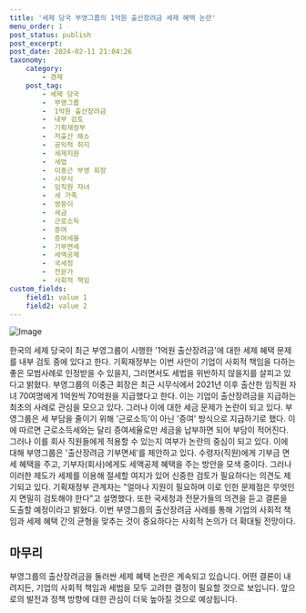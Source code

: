 ```yaml
---
title: '세제 당국 부영그룹의 1억원 출산장려금 세제 혜택 논란'
menu_order: 1
post_status: publish
post_excerpt: 
post_date: 2024-02-11 21:04:26
taxonomy:
    category:
        - 경제
    post_tag:
        - 세제 당국
        -  부영그룹
        -  1억원 출산장려금
        -  내부 검토
        -  기획재정부
        -  저출산 해소
        -  공익적 취지
        -  세제지원
        -  세법
        -  이중근 부영 회장
        -  시무식
        -  임직원 자녀
        -  세 가족
        -  쌍둥이
        -  세금
        -  근로소득
        -  증여
        -  증여세율
        -  기부면세
        -  세액공제
        -  국세청
        -  전문가
        -  사회적 책임
custom_fields:
    field1: value 1
    field2: value 2
---
```


![Image](https://imgnews.pstatic.net/image/215/2024/02/11/A202402110027_1_20240211092001383.jpg?type=w647)

한국의 세제 당국이 최근 부영그룹이 시행한 '1억원 출산장려금'에 대한 세제 혜택 문제를 내부 검토 중에 있다고 한다. 기획재정부는 이번 사안이 기업이 사회적 책임을 다하는 좋은 모범사례로 인정받을 수 있을지, 그러면서도 세법을 위반하지 않을지를 살피고 있다고 밝혔다. 
부영그룹의 이중근 회장은 최근 시무식에서 2021년 이후 출산한 임직원 자녀 70여명에게 1억원씩 70억원을 지급했다고 한다. 이는 기업이 출산장려금을 지급하는 최초의 사례로 관심을 모으고 있다. 그러나 이에 대한 세금 문제가 논란이 되고 있다. 
부영그룹은 세 부담을 줄이기 위해 '근로소득'이 아닌 '증여' 방식으로 지급하기로 했다. 이에 따르면 근로소득세와는 달리 증여세율로만 세금을 납부하면 되어 부담이 적어진다. 그러나 이를 회사 직원들에게 적용할 수 있는지 여부가 논란의 중심이 되고 있다. 
이에 대해 부영그룹은 '출산장려금 기부면세'를 제안하고 있다. 수령자(직원)에게 기부금 면세 혜택을 주고, 기부자(회사)에게도 세액공제 혜택을 주는 방안을 모색 중이다. 그러나 이러한 제도가 세제를 이용해 절세할 여지가 있어 신중한 검토가 필요하다는 의견도 제기되고 있다. 
기획재정부 관계자는 "얼마나 지원이 필요하며 이로 인한 문제점은 무엇인지 면밀히 검토해야 한다"고 설명했다. 또한 국세청과 전문가들의 의견을 듣고 결론을 도출할 예정이라고 밝혔다. 
이번 부영그룹의 출산장려금 사례를 통해 기업의 사회적 책임과 세제 혜택 간의 균형을 맞추는 것이 중요하다는 사회적 논의가 더 확대될 전망이다.
## 마무리
부영그룹의 출산장려금을 둘러싼 세제 혜택 논란은 계속되고 있습니다. 어떤 결론이 내려지든, 기업의 사회적 책임과 세법을 모두 고려한 결정이 필요할 것으로 보입니다. 앞으로의 발전과 정책 방향에 대한 관심이 더욱 높아질 것으로 예상됩니다.
